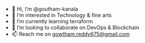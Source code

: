 - 👋 Hi, I’m @goutham-kanala
- 👀 I’m interested in Technology & fine arts
- 🌱 I’m currently learning terraform
- 💞️ I’m looking to collaborate on DevOps & Blockchain
- 📫 Reach me on gowtham.reddy675@gmail.com

<!---
goutham-kanala/goutham-kanala is a ✨ special ✨ repository because its `README.md` (this file) appears on your GitHub profile.
You can click the Preview link to take a look at your changes.
--->
